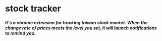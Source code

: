 stock tracker
=== 
##### It's a chrome extension for tracking taiwan stock market. When the change rate of prices meets the level you set, it will launch notifications to remind you.
